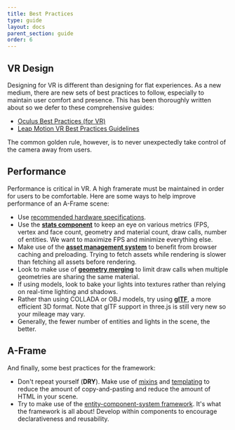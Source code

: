```yaml
---
title: Best Practices
type: guide
layout: docs
parent_section: guide
order: 6
---
```


## VR Design

Designing for VR is different than designing for flat experiences. As a new
medium, there are new sets of best practices to follow, especially to maintain
user comfort and presence. This has been thoroughly written about so we defer
to these comprehensive guides:

- [Oculus Best Practices (for VR)][oculus]
- [Leap Motion VR Best Practices Guidelines][leapmotion]

The common golden rule, however, is to never unexpectedly take control of the
camera away from users.

## Performance

Performance is critical in VR. A high framerate must be maintained in order for
users to be comfortable. Here are some ways to help improve performance of an
A-Frame scene:

- Use [recommended hardware specifications][hardware].
- Use the **[stats component][stats]** to keep an eye on various metrics (FPS,
  vertex and face count, geometry and material count, draw calls, number of entities.  We
  want to maximize FPS and minimize everything else.
- Make use of the **[asset management system][asm]** to benefit from browser
  caching and preloading. Trying to fetch assets while rendering is slower than
  fetching all assets before rendering.
- Look to make use of **[geometry merging][merge]** to limit draw calls when
  multiple geometries are sharing the same material.
- If using models, look to bake your lights into textures rather than relying
  on real-time lighting and shadows.
- Rather than using COLLADA or OBJ models, try using **[glTF][gltf]**, a more
  efficient 3D format. Note that glTF support in three.js is still very new so
  your mileage may vary.
- Generally, the fewer number of entities and lights in the scene, the better.

## A-Frame

And finally, some best practices for the framework:

- Don't repeat yourself (**DRY**). Make use of [mixins][mixins] and [templating][template] to
reduce the amount of copy-and-pasting and reduce the amount of HTML in your scene.
- Try to make use of the [entity-component-system framework][ecs]. It's what the
framework is all about! Develop within components to encourage declarativeness
and reusability.

[asm]: ../core/asset-management-system.md
[ecs]: ../core/index.md
[gltf]: https://github.com/xirvr/aframe-gltf
[hardware]: ../guide/device-and-platform-support.md#hardware-specifications
[leapmotion]: https://developer.leapmotion.com/assets/Leap%20Motion%20VR%20Best%20Practices%20Guidelines.pdf
[merge]: ../components/geometry.md#mergeto
[mixins]: ../core/mixins.md
[oculus]: https://developer.oculus.com/documentation/intro-vr/latest/concepts/bp_intro/
[stats]: ../components/stats.md
[template]: https://github.com/ngokevin/aframe-template-component
